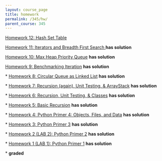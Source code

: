 ```yaml
---
layout: course_page
title: homework
permalink: /345/hw/
parent_course: 345
---
```


[Homework 12: Hash Set Table ](/345/hw12) 

[Homework 11: Iterators and Breadth First Search ](/345/hw11) **has solution**

[Homework 10: Max Heap Priority Queue](/345/hw10) **has solution**

[Homework 9: Benchmarking Iteration](/345/hw9) **has solution**

\*  [Homework 8: Circular Queue as Linked List](/345/hw8) **has solution**

\*  [Homework 7: Recursion (again), Unit Testing, & ArrayStack](/345/hw7) **has solution** 

\*  [Homework 6: Recursion, Unit Testing, & Classes](/345/hw6) **has solution** 

\*  [Homework 5: Basic Recursion](/345/hw5) **has solution** 

\*  [Homework 4: Python Primer 4: Objects, Files, and Data](/345/hw4) **has solution** 

\*  [Homework 3: Python Primer 3](/345/hw3) **has solution** 

\*  [Homework 2 (LAB 2): Python Primer 2](/345/hw2) **has solution**

\*  [Homework 1 (LAB 1): Python Primer 1](/345/hw1/) **has solution**


\* **graded**

